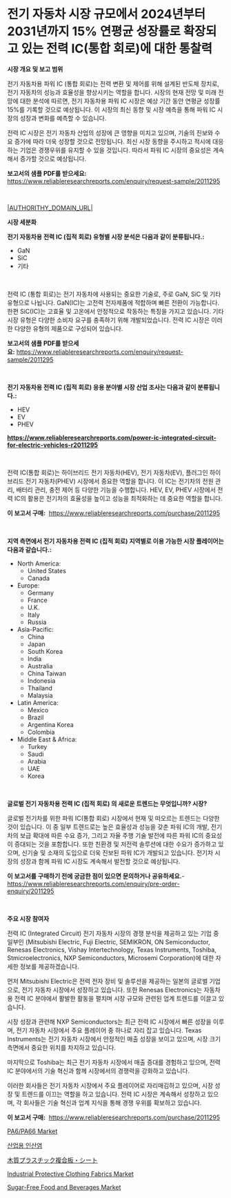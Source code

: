 <p><h1>전기 자동차 시장 규모에서 2024년부터 2031년까지 15% 연평균 성장률로 확장되고 있는 전력 IC(통합 회로)에 대한 통찰력</h1></p><p><strong>시장 개요 및 보고 범위</strong></p>
<p><p>전기 자동차용 파워 IC (통합 회로)는 전력 변환 및 제어를 위해 설계된 반도체 장치로, 전기 자동차의 성능과 효율성을 향상시키는 역할을 합니다. 시장의 현재 전망 및 미래 전망에 대한 분석에 따르면, 전기 자동차용 파워 IC 시장은 예상 기간 동안 연평균 성장률 15%를 기록할 것으로 예상됩니다. 이 시장의 최신 동향 및 시장 예측을 통해 파워 IC 시장의 성장과 변화를 예측할 수 있습니다.</p><p>전력 IC 시장은 전기 자동차 산업의 성장에 큰 영향을 미치고 있으며, 기술의 진보와 수요 증가에 따라 더욱 성장할 것으로 전망됩니다. 최신 시장 동향을 주시하고 적시에 대응하는 기업은 경쟁우위를 유지할 수 있을 것입니다. 따라서 파워 IC 시장의 중요성은 계속해서 증가할 것으로 예상됩니다.</p></p>
<p><strong>보고서의 샘플 PDF를 받으세요:</strong> <a href="https://www.reliableresearchreports.com/enquiry/request-sample/2011295">https://www.reliableresearchreports.com/enquiry/request-sample/2011295</a></p>
<p>&nbsp;</p>
<p><a href="|AUTHORITHY_DOMAIN_URL|">|AUTHORITHY_DOMAIN_URL|</a></p>
<p><strong>시장 세분화</strong></p>
<p><strong>전기 자동차용 전력 IC (집적 회로) 유형별 시장 분석은 다음과 같이 분류됩니다.:</strong></p>
<p><ul><li>GaN</li><li>SiC</li><li>기타</li></ul></p>
<p>&nbsp;</p>
<p><p>전력 IC (통합 회로)는 전기 자동차에 사용되는 중요한 기술로, 주로 GaN, SiC 및 기타 유형으로 나뉩니다. GaN(IC)는 고전력 전자제품에 적합하며 빠른 전환이 가능합니다. 한편 SiC(IC)는 고효율 및 고온에서 안정적으로 작동하는 특징을 가지고 있습니다. 기타 시장 유형은 다양한 소비자 요구를 충족하기 위해 개발되었습니다. 전력 IC 시장은 이러한 다양한 유형의 제품으로 구성되어 있습니다.</p></p>
<p><strong>보고서의 샘플 PDF를 받으세요:</strong>&nbsp;<a href="https://www.reliableresearchreports.com/enquiry/request-sample/2011295">https://www.reliableresearchreports.com/enquiry/request-sample/2011295</a></p>
<p>&nbsp;</p>
<p><strong> 전기 자동차용 전력 IC (집적 회로) 응용 분야별 시장 산업 조사는 다음과 같이 분류됩니다.:</strong></p>
<p><ul><li>HEV</li><li>EV</li><li>PHEV</li></ul></p>
<p><strong><a href="https://www.reliableresearchreports.com/power-ic-integrated-circuit-for-electric-vehicles-r2011295">https://www.reliableresearchreports.com/power-ic-integrated-circuit-for-electric-vehicles-r2011295</a></strong></p>
<p>&nbsp;</p>
<p><p>전력 IC(통합 회로)는 하이브리드 전기 자동차(HEV), 전기 자동차(EV), 플러그인 하이브리드 전기 자동차(PHEV) 시장에서 중요한 역할을 합니다. 이 IC는 전기차의 전원 관리, 배터리 관리, 충전 제어 등 다양한 기능을 수행합니다. HEV, EV, PHEV 시장에서 전력 IC의 활용은 전기차의 효율성을 높이고 성능을 최적화하는 데 중요한 역할을 합니다.</p></p>
<p><strong>이 보고서 구매:</strong>&nbsp; <a href="https://www.reliableresearchreports.com/purchase/2011295">https://www.reliableresearchreports.com/purchase/2011295</a></p>
<p>&nbsp;</p>
<p><strong>지역 측면에서 전기 자동차용 전력 IC (집적 회로) 지역별로 이용 가능한 시장 플레이어는 다음과 같습니다.:</strong></p>
<p><ul>
    <li>
        North America:
        <ul>
            <li>United States</li>
            <li>Canada</li>
        </ul>
    </li>
    <li>
        Europe:
        <ul>
            <li>Germany</li>
            <li>France</li>
            <li>U.K.</li>
            <li>Italy</li>
            <li>Russia</li>
        </ul>
    </li>
    <li>
        Asia-Pacific:
        <ul>
            <li>China</li>
            <li>Japan</li>
            <li>South Korea</li>
            <li>India</li>
            <li>Australia</li>
            <li>China Taiwan</li>
            <li>Indonesia</li>
            <li>Thailand</li>
            <li>Malaysia</li>
        </ul>
    </li>
    <li>
        Latin America:
        <ul>
            <li>Mexico</li>
            <li>Brazil</li>
            <li>Argentina Korea</li>
            <li>Colombia</li>
        </ul>
    </li>
    <li>
        Middle East & Africa:
        <ul>
            <li>Turkey</li>
            <li>Saudi</li>
            <li>Arabia</li>
            <li>UAE</li>
            <li>Korea</li>
        </ul>
    </li>
    </ul></p>
<p>&nbsp;</p>
<p><strong>글로벌 전기 자동차용 전력 IC (집적 회로) 의 새로운 트렌드는 무엇입니까? 시장?</strong></p>
<p><p>글로벌 전기차를 위한 파워 IC(통합 회로) 시장에서 현재 및 떠오르는 트렌드는 다양한 것이 있습니다. 이 중 일부 트렌드로는 높은 효율성과 성능을 갖춘 파워 IC의 개발, 전기차의 보급 확대에 따른 수요 증가, 그리고 자율 주행 기술 발전에 따른 파워 IC의 중요성이 증대되는 것을 포함합니다. 또한 친환경 및 저전력 솔루션에 대한 수요가 증가하고 있으며, 신기술 및 소재의 도입으로 더욱 진보된 파워 IC가 개발되고 있습니다. 전기차 시장의 성장과 함께 파워 IC 시장도 계속해서 발전할 것으로 예상됩니다.</p></p>
<p><strong>이 보고서를 구매하기 전에 궁금한 점이 있으면 문의하거나 공유하세요.</strong>- <a href="https://www.reliableresearchreports.com/enquiry/pre-order-enquiry/2011295">https://www.reliableresearchreports.com/enquiry/pre-order-enquiry/2011295</a></p>
<p>&nbsp;</p>
<p><strong>주요 시장 참여자</strong></p>
<p><p>전력 IC (Integrated Circuit) 전기 자동차 시장의 경쟁 분석을 제공하고 있는 기업 중 일부인 (Mitsubishi Electric, Fuji Electric, SEMIKRON, ON Semiconductor, Renesas Electronics, Vishay Intertechnology, Texas Instruments, Toshiba, Stmicroelectronics, NXP Semiconductors, Microsemi Corporation)에 대한 자세한 정보를 제공하겠습니다. </p><p>먼저 Mitsubishi Electric은 전력 전자 장비 및 솔루션을 제공하는 일본의 글로벌 기업으로, 전기 자동차 시장에서 성장하고 있습니다. 또한 Renesas Electronics는 자동차용 전력 IC 분야에서 활발한 활동을 펼치며 시장 규모와 관련된 업계 트렌드를 이끌고 있습니다.</p><p>시장 성장과 관련해 NXP Semiconductors는 최근 전력 IC 시장에서 빠른 성장을 이루며, 전기 자동차 시장에서 주요 플레이어 중 하나로 자리 잡고 있습니다. Texas Instruments는 전기 자동차 시장에서 안정적인 매출 성장을 보이고 있으며, 시장 크기 측면에서 중요한 위치를 차지하고 있습니다.</p><p>마지막으로 Toshiba는 최근 전기 자동차 시장에서 매출 증대를 경험하고 있으며, 전력 IC 분야에서의 기술 혁신과 함께 시장에서의 경쟁력을 강화하고 있습니다.</p><p>이러한 회사들은 전기 자동차 시장에서 주요 플레이어로 자리매김하고 있으며, 시장 성장 및 트렌드를 이끄는 역할을 하고 있습니다. 전력 IC 시장은 계속해서 성장하고 있으며, 각 회사들은 기술 혁신과 업계 지식을 통해 경쟁 우위를 확보하고 있습니다.</p></p>
<p><strong>이 보고서 구매:</strong>&nbsp;&nbsp;<a href="https://www.reliableresearchreports.com/purchase/2011295">https://www.reliableresearchreports.com/purchase/2011295</a></p>
<p><p><a href="https://github.com/gamblestampleyjenny50m5sl6/Market-Research-Report-List-3/blob/main/pa6pa66-market.md">PA6/PA66 Market</a></p><p><a href="https://medium.com/@stanleylyittle554467/%EC%82%B0%EC%97%85-%EC%9D%B8%EC%82%B0%EC%97%BC-%EC%8B%9C%EC%9E%A5-%EC%98%88%EC%B8%A1-%EC%8B%9C%EC%9E%A5-%EB%8F%99%ED%96%A5-%EB%B0%8F-%EC%98%81%ED%96%A5-%EB%B6%84%EC%84%9D-2024-2031-0a85f70ac1eb">산업용 인산염</a></p><p><a href="https://github.com/roulaayoub-saad/Market-Research-Report-List-1/blob/main/3746468117679.md">木質プラスチック複合板・シート</a></p><p><a href="https://github.com/nicholepatriciadoylenwnrjr0/Market-Research-Report-List-2/blob/main/industrial-protective-clothing-fabrics-market.md">Industrial Protective Clothing Fabrics Market</a></p><p><a href="https://issuu.com/reportprime-2/docs/sugar-free-food-and-beverages-marke_4ccd7475310cfd">Sugar-Free Food and Beverages Market</a></p></p>